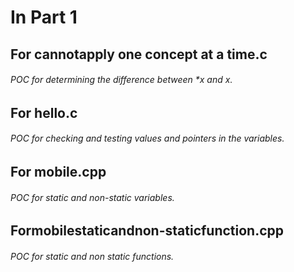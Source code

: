 # In Part 1

## For cannotapply one concept at a time.c


###### POC for determining the difference between *x and x.



## For hello.c

###### POC for checking and testing values and pointers in the variables.



## For mobile.cpp

###### POC for static and non-static variables.


## Formobilestaticandnon-staticfunction.cpp

###### POC for static and non static functions.